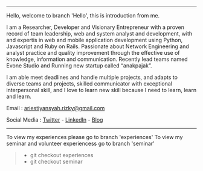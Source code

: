 ----
Hello, welcome to branch 'Hello', this is introduction from me.

I am a Researcher, Developer and Visionary Entrepreneur with a proven record of team leadership, web and system analyst and development, with and expertis in web and mobile application development using Python, Javascript and Ruby on Rails. Passionate about Network Engineering and analyst practice and quality improvement through the effective use of knowledge, information and communication. Recently lead teams named Evone Studio and Running new startup called “anakpajak”.

I am able meet deadlines and handle multiple projects, and adapts to diverse teams and projects, skilled
communicator with exceptional interpersonal skill, and I love to learn new skill because I need to learn,
learn and learn.

Email : <ariestiyansyah.rizky@gmail.com>

Social Media : [Twitter](http://twitter.com/ariestiyansyah) - [LinkedIn](http://linkedin.com/in/ariestiyansyah) - [Blog](http://oonlab.com)

----

To view my experiences please go to branch 'experiences'
To view my seminar and volunteer experiencess go to branch 'seminar'

> *	git checkout experiences
> *	git checkout seminar
